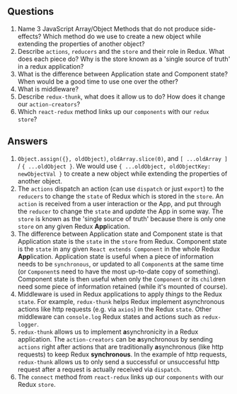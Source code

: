 ## Questions

1. Name 3 JavaScript Array/Object Methods that do not produce side-effects? Which method do we use to create a new object while extending the properties of another object?
1. Describe `actions`, `reducers` and the `store` and their role in Redux. What does each piece do? Why is the store known as a 'single source of truth' in a redux application?
1. What is the difference between Application state and Component state? When would be a good time to use one over the other?
1. What is middleware?
1. Describe `redux-thunk`, what does it allow us to do? How does it change our `action-creators`?
1. Which `react-redux` method links up our `components` with our `redux store`?

## Answers

1. `Object.assign({}, oldObject)`, `oldArray.slice(0)`, and `[ ...oldArray ]` / `{ ...oldObject }`. We would use `{ ...oldObject, oldObjectKey: newObjectVal }` to create a new object while extending the properties of another object.
1. The `actions` dispatch an action (can use `dispatch` or just `export`) to the `reducers` to change the `state` of Redux which is stored in the `store`. An `action` is received from a user interaction or the App, and put through the `reducer` to change the `state` and _update_ the App in some way. The `store` is known as the 'single source of truth' because there is only one `store` on any given Redux **App**lication.
1. The difference between Application state and Component state is that Application state is the `state` in the `store` from Redux. Component state is the `state` in any given `React extends Component` in the whole Redux **App**lication. Application state is useful when a piece of information needs to be `synchronous`, or updated to all `Component`s at the same time (or `Component`s need to have the most up-to-date copy of something). Component state is then useful when only the `Component` or its `child`ren need some piece of information retained (while it's mounted of course).
1. Middleware is used in Redux applications to apply _things_ to the Redux `state`. For example, `redux-thunk` helps Redux implement asynchronous actions like http requests (e.g. via `axios`) in the Redux `state`. Other middleware can `console.log` Redux states and actions such as `redux-logger`.
1. `redux-thunk` allows us to implement **a**synchronicity in a Redux application. The `action-creators` can be **a**synchronous by sending `actions` right after actions that are traditionally **a**synchronous (like http requests) to keep Redux **synchronous**. In the example of http requests, `redux-thunk` allows us to only send a successful or unsuccessful http request after a request is actually received via `dispatch`.
1. The `connect` method from `react-redux` links up our `components` with our Redux `store`.
